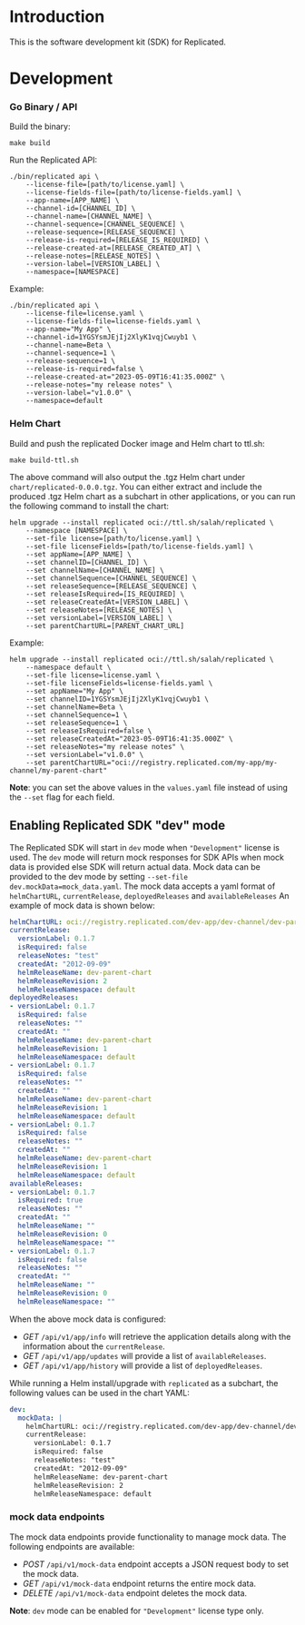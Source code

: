 # Introduction

This is the software development kit (SDK) for Replicated.

# Development

### Go Binary / API

Build the binary:
```shell
make build
```

Run the Replicated API:
```shell
./bin/replicated api \
    --license-file=[path/to/license.yaml] \
    --license-fields-file=[path/to/license-fields.yaml] \
    --app-name=[APP_NAME] \
    --channel-id=[CHANNEL_ID] \
    --channel-name=[CHANNEL_NAME] \
    --channel-sequence=[CHANNEL_SEQUENCE] \
    --release-sequence=[RELEASE_SEQUENCE] \
    --release-is-required=[RELEASE_IS_REQUIRED] \
    --release-created-at=[RELEASE_CREATED_AT] \
    --release-notes=[RELEASE_NOTES] \
    --version-label=[VERSION_LABEL] \
    --namespace=[NAMESPACE]
```

Example:
```shell
./bin/replicated api \
    --license-file=license.yaml \
    --license-fields-file=license-fields.yaml \
    --app-name="My App" \
    --channel-id=1YGSYsmJEjIj2XlyK1vqjCwuyb1 \
    --channel-name=Beta \
    --channel-sequence=1 \
    --release-sequence=1 \
    --release-is-required=false \
    --release-created-at="2023-05-09T16:41:35.000Z" \
    --release-notes="my release notes" \
    --version-label="v1.0.0" \
    --namespace=default
```

### Helm Chart
Build and push the replicated Docker image and Helm chart to ttl.sh:

```shell
make build-ttl.sh
```

The above command will also output the .tgz Helm chart under `chart/replicated-0.0.0.tgz`.
You can either extract and include the produced .tgz Helm chart as a subchart in other applications, or you can run the following command to install the chart:

```shell
helm upgrade --install replicated oci://ttl.sh/salah/replicated \
    --namespace [NAMESPACE] \
    --set-file license=[path/to/license.yaml] \
    --set-file licenseFields=[path/to/license-fields.yaml] \
    --set appName=[APP_NAME] \
    --set channelID=[CHANNEL_ID] \
    --set channelName=[CHANNEL_NAME] \
    --set channelSequence=[CHANNEL_SEQUENCE] \
    --set releaseSequence=[RELEASE_SEQUENCE] \
    --set releaseIsRequired=[IS_REQUIRED] \
    --set releaseCreatedAt=[VERSION_LABEL] \
    --set releaseNotes=[RELEASE_NOTES] \
    --set versionLabel=[VERSION_LABEL] \
    --set parentChartURL=[PARENT_CHART_URL]
```

Example:
```shell
helm upgrade --install replicated oci://ttl.sh/salah/replicated \
    --namespace default \
    --set-file license=license.yaml \
    --set-file licenseFields=license-fields.yaml \
    --set appName="My App" \
    --set channelID=1YGSYsmJEjIj2XlyK1vqjCwuyb1 \
    --set channelName=Beta \
    --set channelSequence=1 \
    --set releaseSequence=1 \
    --set releaseIsRequired=false \
    --set releaseCreatedAt="2023-05-09T16:41:35.000Z" \
    --set releaseNotes="my release notes" \
    --set versionLabel="v1.0.0" \
    --set parentChartURL="oci://registry.replicated.com/my-app/my-channel/my-parent-chart"
```

**Note**: you can set the above values in the `values.yaml` file instead of using the `--set` flag for each field.

## Enabling Replicated SDK "dev" mode
The Replicated SDK will start in `dev` mode when `"Development"` license is used.
The `dev` mode will return mock responses for SDK APIs when mock data is provided else SDK will return actual data.
Mock data can be provided to the dev mode by setting `--set-file dev.mockData=mock_data.yaml`.
The mock data accepts a yaml format of `helmChartURL`, `currentRelease`, `deployedReleases` and `availableReleases`
An example of mock data is shown below:
```yaml
helmChartURL: oci://registry.replicated.com/dev-app/dev-channel/dev-parent-chart
currentRelease:
  versionLabel: 0.1.7
  isRequired: false
  releaseNotes: "test"
  createdAt: "2012-09-09"
  helmReleaseName: dev-parent-chart
  helmReleaseRevision: 2
  helmReleaseNamespace: default
deployedReleases:
- versionLabel: 0.1.7
  isRequired: false
  releaseNotes: ""
  createdAt: ""
  helmReleaseName: dev-parent-chart
  helmReleaseRevision: 1
  helmReleaseNamespace: default
- versionLabel: 0.1.7
  isRequired: false
  releaseNotes: ""
  createdAt: ""
  helmReleaseName: dev-parent-chart
  helmReleaseRevision: 1
  helmReleaseNamespace: default
- versionLabel: 0.1.7
  isRequired: false
  releaseNotes: ""
  createdAt: ""
  helmReleaseName: dev-parent-chart
  helmReleaseRevision: 1
  helmReleaseNamespace: default
availableReleases:
- versionLabel: 0.1.7
  isRequired: true
  releaseNotes: ""
  createdAt: ""
  helmReleaseName: ""
  helmReleaseRevision: 0
  helmReleaseNamespace: ""
- versionLabel: 0.1.7
  isRequired: false
  releaseNotes: ""
  createdAt: ""
  helmReleaseName: ""
  helmReleaseRevision: 0
  helmReleaseNamespace: ""
```

When the above mock data is configured:
- *GET* `/api/v1/app/info` will retrieve the application details along with the information about the `currentRelease`.
- *GET* `/api/v1/app/updates` will provide a list of `availableReleases`.
- *GET* `/api/v1/app/history` will provide a list of `deployedReleases`.

While running a Helm install/upgrade with `replicated` as a subchart, the following values can be used in the chart YAML:
```yaml
dev:
  mockData: |
    helmChartURL: oci://registry.replicated.com/dev-app/dev-channel/dev-parent-chart
    currentRelease:
      versionLabel: 0.1.7
      isRequired: false
      releaseNotes: "test"
      createdAt: "2012-09-09"
      helmReleaseName: dev-parent-chart
      helmReleaseRevision: 2
      helmReleaseNamespace: default
```
### mock data endpoints
The mock data endpoints provide functionality to manage mock data. The following endpoints are available:
- *POST* `/api/v1/mock-data` endpoint accepts a JSON request body to set the mock data.
- *GET* `/api/v1/mock-data` endpoint returns the entire mock data.
- *DELETE* `/api/v1/mock-data` endpoint deletes the mock data.

**Note**: `dev` mode can be enabled for `"Development"` license type only.
